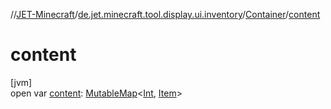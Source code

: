 //[JET-Minecraft](../../../index.md)/[de.jet.minecraft.tool.display.ui.inventory](../index.md)/[Container](index.md)/[content](content.md)

# content

[jvm]\
open var [content](content.md): [MutableMap](https://kotlinlang.org/api/latest/jvm/stdlib/kotlin.collections/-mutable-map/index.html)&lt;[Int](https://kotlinlang.org/api/latest/jvm/stdlib/kotlin/-int/index.html), [Item](../../de.jet.minecraft.tool.display.item/-item/index.md)&gt;

